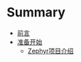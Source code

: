 # Summary

* [前言](README.md)
* [准备开始](getting_started/README.md)
    * [Zephyr项目介绍](getting_started/introduction_to_the_zephyr_project.md)
